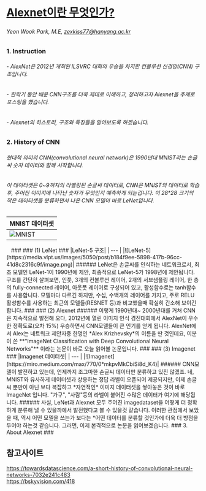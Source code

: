 # [Alexnet이란 무엇인가?](https://mmistakes.github.io/minimal-mistakes/)
### 
###### Yeon Wook Park, M.E, zexkiss77@hanyang.ac.kr
##
### 1. Instruction
###### - AlexNet은 2012년 개최된 ILSVRC 대회의 우승을 차지한 컨볼루션 신경망(CNN) 구조입니다.  
###### - 한학기 동안 배운 CNN구조를 더욱 제대로 이해하고, 정리하고자 Alexnet을 주제로 포스팅을 했습니다. 
###### - Alexnet의 히스토리, 구조와 특징들을 알아보도록 하겠습니다.   
##
### 2. History of CNN
###### 현대적 의미의 CNN(convolutional neural network)은 1990년대 MNIST라는 손글씨 숫자 데이터와 함께 시작합니다. 
###### 이 데이터셋은 0~9까지의 라벨링된 손글씨 데이터로, CNN은 MNIST의 데이터로 학습 후, 주어진 이미지에 나타난 숫자가 무엇인지 예측하게 되는겁니다. 이 28*28 크기의 작은 데이터셋을 분류하면서 나온 CNN 모델이 바로 LeNet입니다.
###
|MNIST 데이터셋|
| --- |
|![MNIST](https://miro.medium.com/max/743/0*N12IeN008JYr-7YC)|
<img src="https://miro.medium.com/max/743/0*N12IeN008JYr-7YC" width="8" height="5">
###
### (1) LeNet
###
|LeNet-5 구조|
| --- |
|![LeNet-5](https://media.vlpt.us/images/5050/post/b184f9ee-5898-417b-96cc-41d8c2316c9f/image.png)|
###### LeNet은 손글씨를 인식하는 네트워크로서, 최초 모델인 LeNet-1이 1990년에 제안, 최종적으로 LeNet-5가 1998년에 제안됩니다. 구조를 간단히 살펴보면, 인풋, 3개의 컨볼루션 레이어, 2개의 서브샘플링 레이어, 한 층의 fully-connected 레이어, 아웃풋 레이어로 구성되어 있고, 활성함수로는 tanh함수를 사용합니다. 모델마다 다르긴 하지만, 수십, 수백개의 레이어를 가지고, 주로 RELU 활성함수를 사용하는 최근의 모델들(RESNET 등)과 비교했을때 확실히 간소해 보이긴 합니다. 
###
###  (2) Alexnet
###### 이렇게 1990년대~ 2000년대를 거쳐 CNN은 지속적으로 발전해 오다, 2012년에 열린 이미지 인식 경진대회에서 AlexNet이 우수한 정확도로(오차 15%) 우승하면서 CNN모델들이 큰 인기를 얻게 됩니다. AlexNet에서 Alex는 네트워크 제안자중 한명인 *Alex Krizhevsky*의 이름을 딴 것인데요, 이분이 쓴  **"ImageNet Classification with Deep Convolutional Neural Networks"** 이라는 논문이 바로 오늘 읽어볼 논문입니다.
###
### (3) Imagenet
###
|Imagenet 데이터셋|
| --- |
|![Imagenet](https://miro.medium.com/max/770/0*mkpvMkCbiSi8d_K4)|
###### CNN모델이 발전하고 있는데, 언제까지 조그마한 손글씨 데이터만 분류하고 있진 않겠죠. 네, MNIST와 유사하게 데이터셋과 상응하는 정답 라벨이 오픈되어 제공되지만, 이제 손글씨 뿐만이 아닌 보다 복잡하고 *자연적인*  이미지 데이터셋을 쌓아놓은 것이 바로 ImageNet 입니다. "가구", "사람"등의 라벨이 붙어진 수많은 데이터가 여기에 해당됩니다. 
######  사실, LeNet과 Alexnet 모두 주어진 imagedataset을 어떻게 더 정확하게 분류해 낼 수 있을까에서 발전했다고 볼 수 있을것 같습니다. 이러한 관점에서 보았을 때, 역시 어떤 모델을 쓰는가 보다는 *어떤 데이터를 분류할 것인가에 더욱 더 방점을 두어야 하는것 같습니다. 그러면, 이제 본격적으로 논문을 읽어보겠습니다.
### 3. About Alexnet
###


##
## 참고사이트
https://towardsdatascience.com/a-short-history-of-convolutional-neural-networks-7032e241c483   
https://bskyvision.com/418
